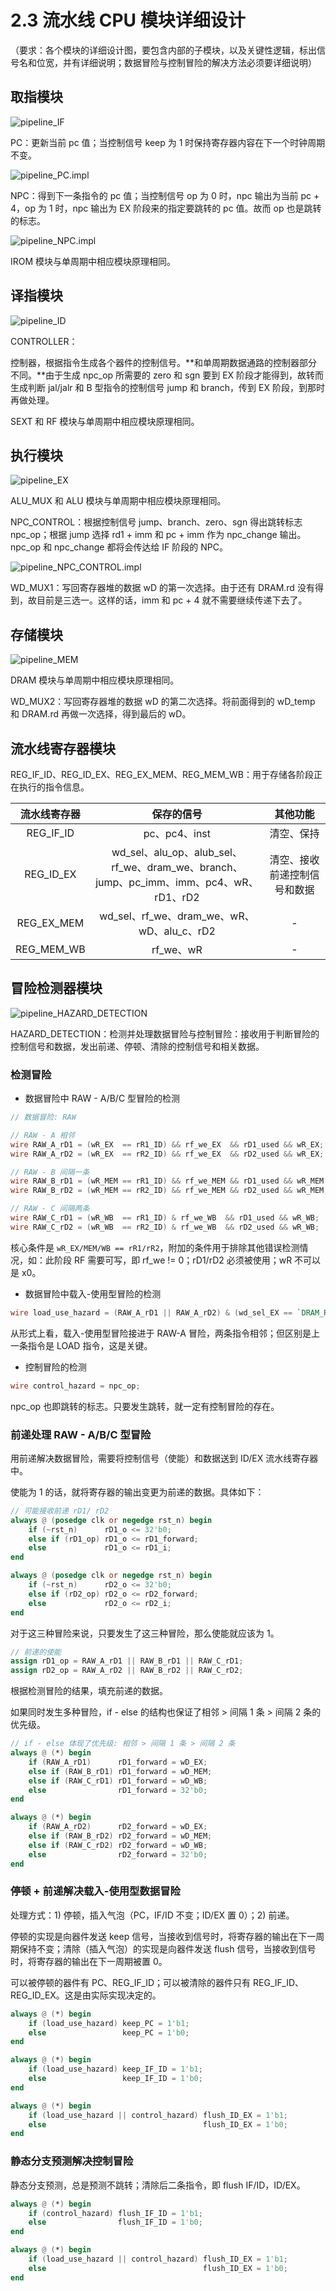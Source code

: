 # 2.3 流水线 CPU 模块详细设计

（要求：各个模块的详细设计图，要包含内部的子模块，以及关键性逻辑，标出信号名和位宽，并有详细说明；数据冒险与控制冒险的解决方法必须要详细说明）

## 取指模块

![pipeline_IF](../_images/pipeline_IF.png)

PC：更新当前 pc 值；当控制信号 keep 为 1 时保持寄存器内容在下一个时钟周期不变。

![pipeline_PC.impl](../_images/pipeline_PC.impl.png)

NPC：得到下一条指令的 pc 值；当控制信号 op 为 0 时，npc 输出为当前 pc + 4，op 为 1 时，npc 输出为 EX 阶段来的指定要跳转的 pc 值。故而 op 也是跳转的标志。

![pipeline_NPC.impl](../_images/pipeline_NPC.impl.png)

IROM 模块与单周期中相应模块原理相同。

## 译指模块

![pipeline_ID](../_images/pipeline_ID.png)

CONTROLLER：

控制器，根据指令生成各个器件的控制信号。**和单周期数据通路的控制器部分不同。**由于生成 npc_op  所需要的 zero 和 sgn 要到 EX 阶段才能得到，故转而生成判断 jal/jalr 和 B 型指令的控制信号 jump 和 branch，传到 EX 阶段，到那时再做处理。

SEXT 和 RF 模块与单周期中相应模块原理相同。

## 执行模块

![pipeline_EX](../_images/pipeline_EX.png)

ALU_MUX 和 ALU 模块与单周期中相应模块原理相同。

NPC_CONTROL：根据控制信号 jump、branch、zero、sgn 得出跳转标志 npc_op；根据 jump 选择 rd1 + imm 和 pc + imm 作为 npc_change 输出。npc_op 和 npc_change 都将会传达给 IF 阶段的 NPC。

![pipeline_NPC_CONTROL.impl](../_images/pipeline_NPC_CONTROL.impl.png)

WD_MUX1：写回寄存器堆的数据 wD 的第一次选择。由于还有 DRAM.rd 没有得到，故目前是三选一。这样的话，imm 和 pc + 4 就不需要继续传递下去了。

## 存储模块

![pipeline_MEM](../_images/pipeline_MEM.png)

DRAM 模块与单周期中相应模块原理相同。

WD_MUX2：写回寄存器堆的数据 wD 的第二次选择。将前面得到的 wD_temp 和 DRAM.rd 再做一次选择，得到最后的 wD。

## 流水线寄存器模块

REG_IF_ID、REG_ID_EX、REG_EX_MEM、REG_MEM_WB：用于存储各阶段正在执行的指令信息。

| 流水线寄存器 |                          保存的信号                          |           其他功能           |
| :----------: | :----------------------------------------------------------: | :--------------------------: |
|  REG_IF_ID   |                        pc、pc4、inst                         |          清空、保持          |
|  REG_ID_EX   | wd_sel、alu_op、alub_sel、rf_we、dram_we、branch、jump、pc_imm、imm、pc4、wR、rD1、rD2 | 清空、接收前递控制信号和数据 |
|  REG_EX_MEM  |          wd_sel、rf_we、dram_we、wR、wD、alu_c、rD2          |              -               |
|  REG_MEM_WB  |                          rf_we、wR                           |              -               |

## 冒险检测器模块

![pipeline_HAZARD_DETECTION](../_images/pipeline_HAZARD_DETECTION.png)

HAZARD_DETECTION：检测并处理数据冒险与控制冒险：接收用于判断冒险的控制信号和数据，发出前递、停顿、清除的控制信号和相关数据。

### 检测冒险

- 数据冒险中 RAW - A/B/C 型冒险的检测

```verilog
// 数据冒险: RAW

// RAW - A 相邻
wire RAW_A_rD1 = (wR_EX  == rR1_ID) && rf_we_EX  && rD1_used && wR_EX;
wire RAW_A_rD2 = (wR_EX  == rR2_ID) && rf_we_EX  && rD2_used && wR_EX;

// RAW - B 间隔一条
wire RAW_B_rD1 = (wR_MEM == rR1_ID) && rf_we_MEM && rD1_used && wR_MEM;
wire RAW_B_rD2 = (wR_MEM == rR2_ID) && rf_we_MEM && rD2_used && wR_MEM;

// RAW - C 间隔两条
wire RAW_C_rD1 = (wR_WB  == rR1_ID) & rf_we_WB  && rD1_used && wR_WB;
wire RAW_C_rD2 = (wR_WB  == rR2_ID) & rf_we_WB  && rD2_used && wR_WB;
```

核心条件是 `wR_EX/MEM/WB == rR1/rR2`，附加的条件用于排除其他错误检测情况，如：此阶段 RF 需要可写，即 rf_we != 0；rD1/rD2 必须被使用；wR 不可以是 x0。

- 数据冒险中载入-使用型冒险的检测

```verilog
wire load_use_hazard = (RAW_A_rD1 || RAW_A_rD2) & (wd_sel_EX == `DRAM_RD);
```

从形式上看，载入-使用型冒险接进于 RAW-A 冒险，两条指令相邻；但区别是上一条指令是 LOAD 指令，这是关键。

- 控制冒险的检测

```verilog
wire control_hazard = npc_op;
```

npc_op 也即跳转的标志。只要发生跳转，就一定有控制冒险的存在。

### 前递处理 RAW - A/B/C 型冒险

用前递解决数据冒险，需要将控制信号（使能）和数据送到 ID/EX 流水线寄存器中。

使能为 1 的话，就将寄存器的输出变更为前递的数据。具体如下：

```verilog
// 可能接收前递 rD1/ rD2
always @ (posedge clk or negedge rst_n) begin
    if (~rst_n)      rD1_o <= 32'b0;
    else if (rD1_op) rD1_o <= rD1_forward;
    else             rD1_o <= rD1_i;
end

always @ (posedge clk or negedge rst_n) begin
    if (~rst_n)      rD2_o <= 32'b0;
    else if (rD2_op) rD2_o <= rD2_forward;
    else             rD2_o <= rD2_i;
end
```

对于这三种冒险来说，只要发生了这三种冒险，那么使能就应该为 1。

```verilog
// 前递的使能
assign rD1_op = RAW_A_rD1 || RAW_B_rD1 || RAW_C_rD1;
assign rD2_op = RAW_A_rD2 || RAW_B_rD2 || RAW_C_rD2;
```

根据检测冒险的结果，填充前递的数据。

如果同时发生多种冒险，if - else 的结构也保证了相邻 > 间隔 1 条 > 间隔 2 条的优先级。

```verilog
// if - else 体现了优先级: 相邻 > 间隔 1 条 > 间隔 2 条
always @ (*) begin
    if (RAW_A_rD1)      rD1_forward = wD_EX;
    else if (RAW_B_rD1) rD1_forward = wD_MEM;
    else if (RAW_C_rD1) rD1_forward = wD_WB;
    else                rD1_forward = 32'b0;
end

always @ (*) begin
    if (RAW_A_rD2)      rD2_forward = wD_EX;
    else if (RAW_B_rD2) rD2_forward = wD_MEM;
    else if (RAW_C_rD2) rD2_forward = wD_WB;
    else                rD2_forward = 32'b0;
end
```

### 停顿 + 前递解决载入-使用型数据冒险

处理方式：1) 停顿，插入气泡（PC，IF/ID 不变；ID/EX 置 0）；2) 前递。

停顿的实现是向器件发送 keep 信号，当接收到信号时，将寄存器的输出在下一周期保持不变；清除（插入气泡）的实现是向器件发送 flush 信号，当接收到信号时，将寄存器的输出在下一周期被置 0。

可以被停顿的器件有 PC、REG_IF_ID；可以被清除的器件只有 REG_IF_ID、REG_ID_EX。这是由实际实现决定的。

```verilog
always @ (*) begin
    if (load_use_hazard) keep_PC = 1'b1;
    else                 keep_PC = 1'b0;
end

always @ (*) begin
    if (load_use_hazard) keep_IF_ID = 1'b1;
    else                 keep_IF_ID = 1'b0;
end

always @ (*) begin
    if (load_use_hazard || control_hazard) flush_ID_EX = 1'b1;
    else                                   flush_ID_EX = 1'b0;
end
```

### 静态分支预测解决控制冒险

静态分支预测，总是预测不跳转；清除后二条指令，即 flush IF/ID，ID/EX。

```verilog
always @ (*) begin
    if (control_hazard) flush_IF_ID = 1'b1;
    else                flush_IF_ID = 1'b0;
end

always @ (*) begin
    if (load_use_hazard || control_hazard) flush_ID_EX = 1'b1;
    else                                   flush_ID_EX = 1'b0;
end
```

